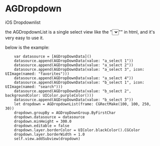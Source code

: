# AGDropdown
iOS Dropdownlist

the AGDropdownList is a single select view like the "<select></select>"" in html, and it's very easy to use it.

below is the example:

		var datasource = [AGDropDownData]()
        datasource.append(AGDropDownData(value: "a_select 1"))
        datasource.append(AGDropDownData(value: "a_select 2"))
        datasource.append(AGDropDownData(value: "a_select 3", icon: UIImage(named: "favorites")))
        datasource.append(AGDropDownData(value: "a_select 4"))
        datasource.append(AGDropDownData(value: "b_select 1", icon: UIImage(named: "search")))
        datasource.append(AGDropDownData(value: "b_select 2", backgroundColor: UIColor.purpleColor()))
        datasource.append(AGDropDownData(value: "b_select 3"))
        let dropdown = AGDropdownList(frame: CGRectMake(100, 100, 250, 30))
        dropdown.groupBy = AGDropDownGroup.ByFirstChar
        dropdown.datasource = datasource
        dropdown.minHeight = 300.0
        dropdown.editable = false
        dropdown.layer.borderColor = UIColor.blackColor().CGColor
        dropdown.layer.borderWidth = 1.0
        self.view.addSubview(dropdown)


